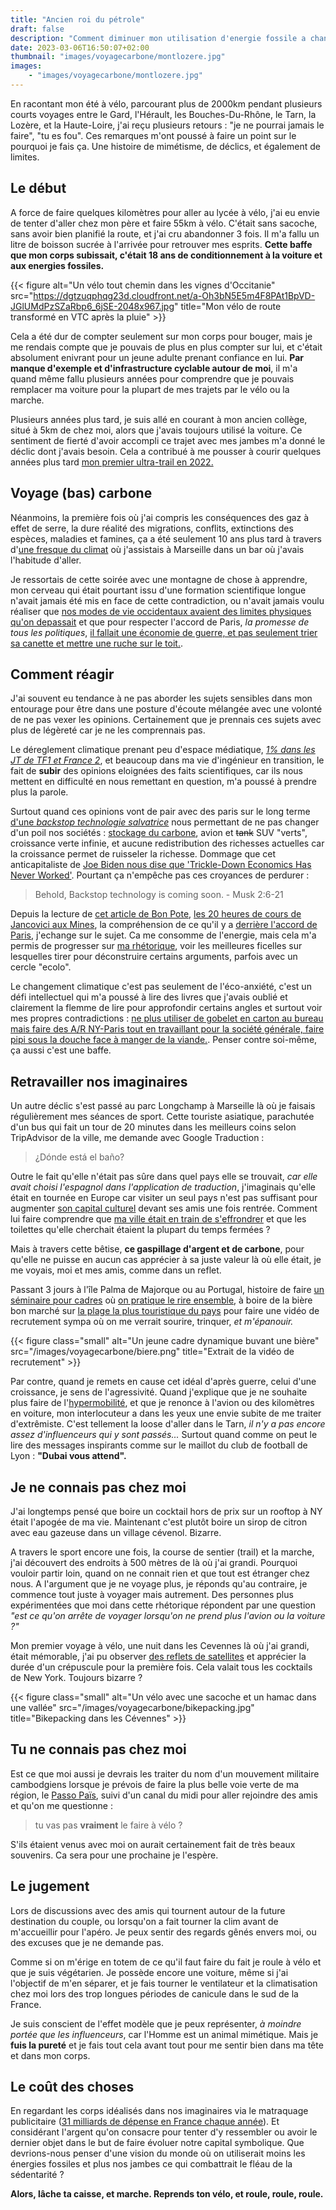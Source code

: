 ```yaml
---
title: "Ancien roi du pétrole"
draft: false
description: "Comment diminuer mon utilisation d'energie fossile a changé ma vie"
date: 2023-03-06T16:50:07+02:00
thumbnail: "images/voyagecarbone/montlozere.jpg"
images:
    - "images/voyagecarbone/montlozere.jpg"
---
```


En racontant mon été à vélo, parcourant plus de 2000km pendant plusieurs courts voyages entre le Gard, l'Hérault, les Bouches-Du-Rhône, le Tarn, la Lozère, et la Haute-Loire, j'ai reçu plusieurs retours : "je ne pourrai jamais le faire", "tu es fou". Ces remarques m'ont poussé à faire un point sur le pourquoi je fais ça. Une histoire de mimétisme, de déclics, et également de limites.

## Le début
A force de faire quelques kilomètres pour aller au lycée à vélo, j'ai eu envie de tenter d'aller chez mon père et faire 55km à vélo. C'était sans sacoche, sans avoir bien planifié la route, et j'ai cru abandonner 3 fois. Il m'a fallu un litre de boisson sucrée à l'arrivée pour retrouver mes esprits. **Cette baffe que mon corps subissait, c'était 18 ans de conditionnement à la voiture et aux energies fossiles.** 

{{< figure alt="Un vélo tout chemin dans les vignes d'Occitanie" src="https://dgtzuqphqg23d.cloudfront.net/a-Oh3bN5E5m4F8PAt1BpVD-JGlUMdPzSZaRbp6_6jSE-2048x967.jpg" title="Mon vélo de route transformé en VTC après la pluie" >}}

Cela a été dur de compter seulement sur mon corps pour bouger, mais je me rendais compte que je pouvais de plus en plus compter sur lui, et c'était absolument enivrant pour un jeune adulte prenant confiance en lui. 
**Par manque d'exemple et d'infrastructure cyclable autour de moi**, il m'a quand même fallu plusieurs années pour comprendre que je pouvais remplacer ma voiture pour la plupart de mes trajets par le vélo ou la marche. 

Plusieurs années plus tard, je suis allé en courant à mon ancien collège, situé à 5km de chez moi, alors que j'avais toujours utilisé la voiture. Ce sentiment de fierté d'avoir accompli ce trajet avec mes jambes m'a donné le déclic dont j'avais besoin. Cela a contribué à me pousser à courir quelques années plus tard [mon premier ultra-trail en 2022.](https://www.youtube.com/watch?v=WcJUOrhC_6Y)

## Voyage (bas) carbone
Néanmoins, la première fois où j'ai compris les conséquences des gaz à effet de serre, la dure réalité des migrations, conflits, extinctions des espèces, maladies et famines, ça a été seulement 10 ans plus tard à travers d'[une fresque du climat](https://fresqueduclimat.org/) où j'assistais à Marseille dans un bar où j'avais l'habitude d'aller. 

Je ressortais de cette soirée avec une montagne de chose à apprendre, mon cerveau qui était pourtant issu d'une formation scientifique longue n'avait jamais été mis en face de cette contradiction, ou n'avait jamais voulu réaliser que [nos modes de vie occidentaux avaient des limites physiques qu'on depassait](https://www.goodreads.com/book/show/16088301-les-limites-la-croissance-dans-un-monde-fini-le-rapport-meadows-30) et que pour respecter l'accord de Paris, *la promesse de tous les politiques*, [il fallait une économie de guerre, et pas seulement trier sa canette et mettre une ruche sur le toit.](https://www.youtube.com/watch?v=dmBRwFVQk_M).

## Comment réagir
J'ai souvent eu tendance à ne pas aborder les sujets sensibles dans mon entourage pour être dans une posture d'écoute mélangée avec une volonté de ne pas vexer les opinions. Certainement que je prennais ces sujets avec plus de légèreté car je ne les comprennais pas.

Le déreglement climatique prenant peu d'espace médiatique, *[1% dans les JT de TF1 et France 2](https://polomarcus.github.io/blog/article/analyse-de-60000-reportages-des-jt/)*, et beaucoup dans ma vie d'ingénieur en transition, le fait de **subir** des opinions eloignées des faits scientifiques, car ils nous mettent en difficulté en nous remettant en question, m'a poussé à prendre plus la parole.

Surtout quand ces opinions vont de pair avec des paris sur le long terme [d'une *backstop technologie salvatrice*](https://bonpote.com/propos-5-paradoxe-de-jevons-et-effet-rebond/) nous permettant de ne pas changer d'un poil nos sociétés : [stockage du carbone](https://www.youtube.com/watch?v=AQlqQEhVi1M), avion et ~~tank~~ SUV "verts", croissance verte infinie, et aucune redistribution des richesses actuelles car la croissance permet de ruisseler la richesse. Dommage que cet anticapitaliste de [Joe Biden nous dise que 'Trickle-Down Economics Has Never Worked'](https://www.youtube.com/watch?v=xKmrrdJrmNE). Pourtant ça n'empêche pas ces croyances de perdurer :
> Behold, Backstop technology is coming soon. - Musk  2:6-21 

Depuis la lecture de [cet article de Bon Pote](https://bonpote.com/changement-climatique-et-entourage-quel-discours-adopter/), [les 20 heures de cours de Jancovici aux Mines](https://www.youtube.com/watch?v=xgy0rW0oaFI&list=PLMDQXkItOZ4LPwWJkVQf_PWnYHfC5xGFO), la compréhension de ce qu'il y a [derrière l'accord de Paris](https://datagir.ademe.fr/blog/budget-empreinte-carbone-c-est-quoi/), j'echange sur le sujet. Ca me consomme de l'energie, mais cela m'a permis de progresser sur [ma rhétorique](https://www.placedeslibraires.fr/livre/9782842420758-l-art-d-avoir-toujours-raison-arthur-schopenhauer/), voir les meilleures ficelles sur lesquelles tirer pour déconstruire certains arguments, parfois avec un cercle "ecolo". 

Le changement climatique c'est pas seulement de l'éco-anxiété, c'est un défi intellectuel qui m'a poussé à lire des livres que j'avais oublié et clairement la flemme de lire pour approfondir certains angles et surtout voir mes propres contradictions : [ne plus utiliser de gobelet en carton au bureau mais faire des A/R NY-Paris tout en travaillant pour la société générale, faire pipi sous la douche face à manger de la viande.](https://nosgestesclimat.fr/). Penser contre soi-même, ça aussi c'est une baffe.

## Retravailler nos imaginaires
Un autre déclic s'est passé au parc Longchamp à Marseille là où je faisais régulièrement mes séances de sport. Cette touriste asiatique, parachutée d'un bus qui fait un tour de 20 minutes dans les meilleurs coins selon TripAdvisor de la ville, me demande avec Google Traduction : 

> ¿Dónde está el baño?

Outre le fait qu'elle n'était pas sûre dans quel pays elle se trouvait, *car elle avait choisi l'espagnol dans l'application de traduction*, j'imaginais qu'elle était en tournée en Europe car visiter un seul pays n'est pas suffisant pour augmenter [son capital culturel](https://fr.wikipedia.org/wiki/Capital_culturel) devant ses amis une fois rentrée.
Comment lui faire comprendre que [ma ville était en train de s'effrondrer](https://www.francetvinfo.fr/faits-divers/effondrement-d-immeubles-a-marseille/) et que les toilettes qu'elle cherchait étaient la plupart du temps fermées ?

Mais à travers cette bêtise, **ce gaspillage d'argent et de carbone**, pour qu'elle ne puisse en aucun cas apprécier à sa juste valeur là où elle était, je me voyais, moi et mes amis, comme dans un reflet.

Passant 3 jours à l'île Palma de Majorque ou au Portugal, histoire de faire [un séminaire pour cadres](https://www.youtube.com/watch?v=_mZV50npLL0) où [on pratique le rire ensemble](https://youtu.be/0-rOqywzWEY?t=988), à boire de la bière bon marché sur [la plage la plus touristique du pays](https://www.youtube.com/watch?v=QeMNeD9cJiE) pour faire une vidéo de recrutement sympa où on me verrait sourire, trinquer, *et m'épanouir.*

{{< figure class="small" alt="Un jeune cadre dynamique buvant une bière" src="/images/voyagecarbone/biere.png" title="Extrait de la vidéo de recrutement" >}}

Par contre, quand je remets en cause cet idéal d'après guerre, celui d'une croissance, je sens de l'agressivité. Quand j'explique que je ne souhaite plus faire de l'[hypermobilité](https://www.youtube.com/watch?v=YDPUtPKqQNs), et que je renonce à l'avion ou des kilomètres en voiture, mon interlocuteur a dans les yeux une envie subite de me traiter d'extrêmiste. C'est tellement la loose d'aller dans le Tarn, *il n'y a pas encore assez d'influenceurs qui y sont passés...* Surtout quand comme on peut le lire des messages inspirants comme sur le maillot du club de football de Lyon : **"Dubai vous attend".**

## Je ne connais pas chez moi
J'ai longtemps pensé que boire un cocktail hors de prix sur un rooftop à NY était l'apogée de ma vie. Maintenant c'est plutôt boire un sirop de citron avec eau gazeuse dans un village cévenol. Bizarre.

A travers le sport encore une fois, la course de sentier (trail) et la marche, j'ai découvert des endroits à 500 mètres de là où j'ai grandi. Pourquoi vouloir partir loin, quand on ne connait rien et que tout est étranger chez nous. A l'argument que je ne voyage plus, je réponds qu'au contraire, je commence tout juste à voyager mais autrement. Des personnes plus expérimentées que moi dans cette rhétorique répondent par une question *"est ce qu'on arrête de voyager lorsqu'on ne prend plus l'avion ou la voiture ?"*

Mon premier voyage à vélo, une nuit dans les Cevennes là où j'ai grandi, était mémorable, j'ai pu observer [des reflets de satellites](https://fr.wikipedia.org/wiki/Observation_des_satellites_artificiels#Iridium) et apprécier la durée d'un crépuscule pour la première fois. Cela valait tous les cocktails de New York. Toujours bizarre ?

{{< figure class="small" alt="Un vélo avec une sacoche et un hamac dans une vallée" src="/images/voyagecarbone/bikepacking.jpg" title="Bikepacking dans les Cévennes" >}}

## Tu ne connais pas chez moi
Est ce que moi aussi je devrais les traiter du nom d'un mouvement militaire cambodgiens lorsque je prévois de faire la plus belle voie verte de ma région, le [Passo Païs](https://www.minervois-caroux.com/fr/bouger/voie-verte.html), suivi d'un canal du midi pour aller rejoindre des amis et qu'on me questionne :
> tu vas pas **vraiment** le faire à vélo ?

S'ils étaient venus avec moi on aurait certainement fait de très beaux souvenirs. Ca sera pour une prochaine je l'espère.

## Le jugement
Lors de discussions avec des amis qui tournent autour de la future destination du couple, ou lorsqu'on a fait tourner la clim avant de m'accueillir pour l'apéro. Je peux sentir des regards gênés envers moi, ou des excuses que je ne demande pas.

Comme si on m'érige en totem de ce qu'il faut faire du fait je roule à vélo et que je suis végétarien.
Je possède encore une voiture, même si j'ai l'objectif de m'en séparer, et je fais tourner le ventilateur et la climatisation chez moi lors des trop longues périodes de canicule dans le sud de la France.

Je suis conscient de l'effet modèle que je peux représenter, *à moindre portée que les influenceurs*, car l'Homme est un animal mimétique. Mais je **fuis la pureté** et je fais tout cela avant tout pour me sentir bien dans ma tête et dans mon corps.

## Le coût des choses
En regardant les corps idéalisés dans nos imaginaires via le matraquage publicitaire ([31 milliards de dépense en France chaque année](https://lareleveetlapeste.fr/france-31-milliards-deuros-depenses-pour-la-publicite-chaque-annee-lurgence-de-la-reguler/)).
Et considérant l'argent qu'on consacre pour tenter d'y ressembler ou avoir le dernier objet dans le but de faire évoluer notre capital symbolique.
Que devrions-nous penser d'une vision du monde où on utiliserait moins les énergies fossiles et plus nos jambes ce qui combattrait le fléau de la sédentarité ?

**Alors, lâche ta caisse, et marche. Reprends ton vélo, et roule, roule, roule.**